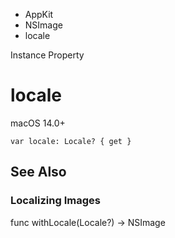 

- AppKit
- NSImage
-  locale 

Instance Property

# locale

macOS 14.0+

``` source
var locale: Locale? { get }
```

## See Also

### Localizing Images

func withLocale(Locale?) -> NSImage

